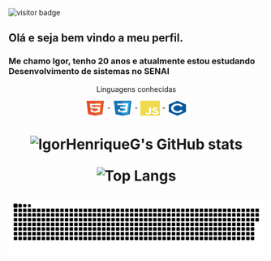 ![visitor badge](https://visitor-badge.laobi.icu/badge?page_id=jwenjian.visitor-badge)

## Olá e seja bem vindo a meu perfil.
### Me chamo Igor, tenho 20 anos e atualmente estou estudando Desenvolvimento de sistemas no SENAI

<div align="center">
  
  Linguagens conhecidas
  
  <img align="center" alt="Igor-HTML" height="30" width="40" src="https://raw.githubusercontent.com/devicons/devicon/master/icons/html5/html5-original.svg">
  -
  <img align="center" alt="Igor-CSS" height="30" width="40" src="https://raw.githubusercontent.com/devicons/devicon/master/icons/css3/css3-original.svg">
  -
  <img align="center" alt="Igor-Js" height="30" width="40" src="https://raw.githubusercontent.com/devicons/devicon/master/icons/javascript/javascript-plain.svg">
  -
  <img align="center" alt="Igor-C" height="30" width="40" src="https://raw.githubusercontent.com/devicons/devicon/master/icons/c/c-plain.svg">
</div>

##

<h1 align="center">
  
![IgorHenriqueG's GitHub stats](https://github-readme-stats.vercel.app/api?username=IgorHenriqueG&show_icons=true&theme=radical)

![Top Langs](https://github-readme-stats.vercel.app/api/top-langs/?username=IgorHenriqueG&theme=radical)

  <img align="center" alt="snake eating my contributions" src="https://raw.githubusercontent.com/IgorHenriqueG/IgorHenriqueG/output/github-contribution-grid-snake-dark.svg">
</h1>
